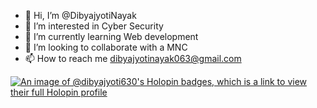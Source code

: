 - 👋 Hi, I’m @DibyajyotiNayak
- 👀 I’m interested in Cyber Security
- 🌱 I’m currently learning Web development
- 💞️ I’m looking to collaborate with a MNC
- 📫 How to reach me dibyajyotinayak063@gmail.com

[![An image of @dibyajyoti630's Holopin badges, which is a link to view their full Holopin profile](https://holopin.me/dibyajyoti630)](https://holopin.io/@dibyajyoti630)

<!---
Dibyajyoti630/Dibyajyoti630 is a ✨ special ✨ repository because its `README.md` (this file) appears on your GitHub profile.
You can click the Preview link to take a look at your changes.
--->
